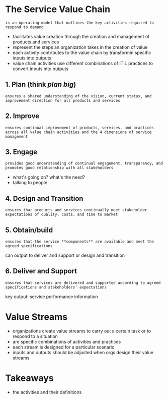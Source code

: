 # The Service Value Chain

    is an operating model that outlines the key activities required to respond to demand

- facilitates value creation through the creation and management of products and services
- represent the steps an organization takes in the creation of value
- each activity contributes to the value chain by transformin specific inputs into outputs
- value chain activities use different combinations of ITIL practices to convert inputs into outputs

## 1. Plan (think *plan big*)

    ensures a shared understanding of the vision, current status, and improvement direction for all products and services

## 2. Improve

    ensures continual improvement of products, services, and practices across all value chain activities and the 4 dimensions of service management

## 3. Engage

    provides good understanding of continual engagement, transparency, and promotes good relationship with all stakeholders

- what's going on? what's the need?
- talking to people

## 4. Design and Transition

    ensures that products and services continually meet stakeholder expectations of quality, costs, and time to market

## 5. Obtain/build

    ensures that the service **components** are available and meet the agreed specifications

can output to deliver and support or design and transition

## 6. Deliver and Support

    ensures that services are delivered and supported according to agreed specifications and stakeholders' expectations

key output: service performance information

# Value Streams

- organizations create value streams to carry out a certain task or to respond to a situation
- are specific combinations of activities and practices
- each stream is designed for a particular scenario
- inputs and outputs should be adjusted when orgs design their value streams

# Takeaways

- the activities and their definitions